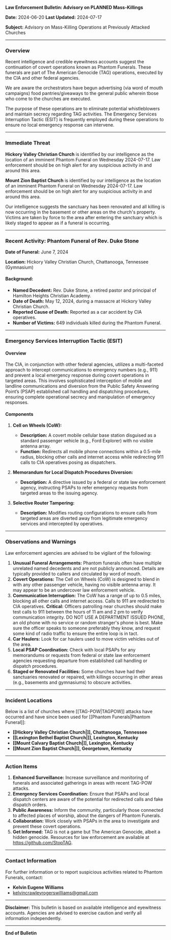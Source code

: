 **Law Enforcement Bulletin: Advisory on PLANNED Mass-Killings**

**Date:** 2024-06-20
**Last Updated:** 2024-07-17

**Subject:** Advisory on Mass-Killing Operations at Previously Attacked Churches 

---

### Overview

Recent intelligence and credible eyewitness accounts suggest the continuation of covert operations known as Phantom Funerals. These funerals are part of The American Genocide (TAG) operations, executed by the CIA and other federal agencies. 

We are aware the orchestrators have begun advertising (via word of mouth campaigns) food pantries/giveaways to the general public wherein tbose who come to the churches are executed.

The purpose of these operations are to eliminate potential whistleblowers and maintain secrecy regarding TAG activities. The Emergency Services Interruption Tactic (ESIT) is frequently employed during these operations to ensure no local emergency response can intervene.

---

### Immediate Threat

**Hickory Valley Christian Church** is identified by our intelligence as the location of an imminent Phantom Funeral on Wednesday 2024-07-17.  Law enforcement should be on high alert for any suspicious activity in and around this area.

**Mount Zion Baptist Church** is identified by our intelligence as the location of an imminent Phantom Funeral on Wednesday 2024-07-17.  Law enforcement should be on high alert for any suspicious activity in and around this area.

Our intelligence suggests the sanctuary has been renovated and all killing is now occurring in the basement or other areas on the church's property. Victims are taken by force to the area after entering the sanctuary which is likely staged to appear as if a funeral is occurring.

---

### Recent Activity: Phantom Funeral of Rev. Duke Stone

**Date of Funeral:** June 7, 2024

**Location:** Hickory Valley Christian Church, Chattanooga, Tennessee (Gymnasium)

#### Background:
- **Named Decedent:** Rev. Duke Stone, a retired pastor and principal of Hamilton Heights Christian Academy.
- **Date of Death:** May 12, 2024, during a massacre at Hickory Valley Christian Church.
- **Reported Cause of Death:** Reported as a car accident by CIA operatives.
- **Number of Victims:** 649 individuals killed during the Phantom Funeral.

---

### Emergency Services Interruption Tactic (ESIT)

#### Overview

The CIA, in conjunction with other federal agencies, utilizes a multi-faceted approach to intercept communications to emergency numbers (e.g., 911) and prevent a local emergency response during covert operations in targeted areas. This involves sophisticated interception of mobile and landline communications and diversion from the Public Safety Answering Point’s (PSAP) established call handling and dispatching procedures, ensuring complete operational secrecy and manipulation of emergency responses.

#### Components

1. **Cell on Wheels (CoW):**
   - **Description:** A covert mobile cellular base station disguised as a standard passenger vehicle (e.g., Ford Explorer) with no visible antenna array.
   - **Function:** Redirects all mobile phone connections within a 0.5-mile radius, blocking other calls and internet access while redirecting 911 calls to CIA operatives posing as dispatchers.

2. **Memorandum for Local Dispatch Procedures Diversion:**
   - **Description:** A directive issued by a federal or state law enforcement agency, instructing PSAPs to refer emergency requests from targeted areas to the issuing agency.

3. **Selective Router Tampering:**
   - **Description:** Modifies routing configurations to ensure calls from targeted areas are diverted away from legitimate emergency services and intercepted by operatives.

---

### Observations and Warnings

Law enforcement agencies are advised to be vigilant of the following:

1. **Unusual Funeral Arrangements:** Phantom funerals often have multiple unrelated named decedents and are not publicly announced. Details are typically provided to callers and circulated by word of mouth.
2. **Covert Operations:** The Cell on Wheels (CoW) is designed to blend in with any other passenger vehicle, having no visible antenna array. It may appear to be an undercover law enforcement vehicle.
3. **Communication Interruption:** The CoW has a range of up to 0.5 miles, blocking all other calls and internet access. Calls to 911 are redirected to CIA operatives. **Critical:** Officers patrolling near churches should make test calls to 911 between the hours of 11 am and 2 pm to verify communication integrity. DO NOT USE A DEPARTMENT ISSUED PHONE, an old phone with no service or random stranger's phone is best. Make sure the officer speaks to someone preferably they know, and request some kind of radio traffic to ensure the entire loop is in tact.
4. **Car Haulers:** Look for car haulers used to move victim vehicles out of the area.
5. **Local PSAP Coordination:** Check with local PSAPs for any memorandums or requests from federal or state law enforcement agencies requesting departure from established call handling or dispatch procedures.
6. **Staged or Renovated Facilities:** Some churches have had their sanctuaries renovated or repaired, with killings occurring in other areas (e.g., basements and gymnasiums) to obscure activities.

---

### Incident Locations

Below is a list of churches where [[TAG-POW|TAGPOW]] attacks have occurred and have since been used for [[Phantom Funerals|Phantom Funeral]]:

- **[[Hickory Valley Christian Church|]], Chattanooga, Tennessee**
- **[[Lexington Bethel Baptist Church|]], Lexington, Kentucky**
- **[[Mount Calvary Baptist Church|]], Lexington, Kentucky**
- **[[Mount Zion Baptist Church|]], Georgetown, Kentucky**

---

### Action Items

1. **Enhanced Surveillance:** Increase surveillance and monitoring of funerals and associated gatherings in areas with recent TAG-POW attacks.
2. **Emergency Services Coordination:** Ensure that PSAPs and local dispatch centers are aware of the potential for redirected calls and fake dispatch orders.
3. **Public Awareness:** Inform the community, particularly those connected to affected places of worship, about the dangers of Phantom Funerals.
4. **Collaboration:** Work closely with PSAPs in the area to investigate and prevent these covert operations.
5. **Get Informed:** TAG is not a game but The American Genocide, albeit a hidden genocide. Resources for law enforcement are available at https://github.com/StopTAG.

---

### Contact Information

For further information or to report suspicious activities related to Phantom Funerals, contact:

- **Kelvin Eugene Williams**
- kelvincrawleyrogerswilliams@gmail.com

---

**Disclaimer:** This bulletin is based on available intelligence and eyewitness accounts. Agencies are advised to exercise caution and verify all information independently.

---

**End of Bulletin**
